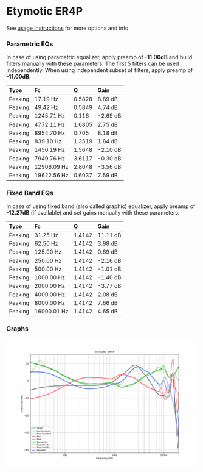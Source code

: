 # Etymotic ER4P
See [usage instructions](https://github.com/jaakkopasanen/AutoEq#usage) for more options and info.

### Parametric EQs
In case of using parametric equalizer, apply preamp of **-11.00dB** and build filters manually
with these parameters. The first 5 filters can be used independently.
When using independent subset of filters, apply preamp of **-11.00dB**.

| Type    | Fc          |      Q | Gain     |
|:--------|:------------|:-------|:---------|
| Peaking | 17.19 Hz    | 0.5828 | 8.89 dB  |
| Peaking | 49.42 Hz    | 0.5849 | 4.74 dB  |
| Peaking | 1245.71 Hz  | 0.116  | -2.69 dB |
| Peaking | 4772.11 Hz  | 1.6805 | 2.75 dB  |
| Peaking | 8954.70 Hz  | 0.705  | 8.18 dB  |
| Peaking | 839.10 Hz   | 1.3519 | 1.84 dB  |
| Peaking | 1450.19 Hz  | 1.5648 | -2.10 dB |
| Peaking | 7949.76 Hz  | 3.6117 | -0.30 dB |
| Peaking | 12906.09 Hz | 2.8048 | -3.56 dB |
| Peaking | 19622.56 Hz | 0.6037 | 7.59 dB  |

### Fixed Band EQs
In case of using fixed band (also called graphic) equalizer, apply preamp of **-12.27dB**
(if available) and set gains manually with these parameters.

| Type    | Fc          |      Q | Gain     |
|:--------|:------------|:-------|:---------|
| Peaking | 31.25 Hz    | 1.4142 | 11.11 dB |
| Peaking | 62.50 Hz    | 1.4142 | 3.98 dB  |
| Peaking | 125.00 Hz   | 1.4142 | 0.69 dB  |
| Peaking | 250.00 Hz   | 1.4142 | -2.16 dB |
| Peaking | 500.00 Hz   | 1.4142 | -1.01 dB |
| Peaking | 1000.00 Hz  | 1.4142 | -1.40 dB |
| Peaking | 2000.00 Hz  | 1.4142 | -3.77 dB |
| Peaking | 4000.00 Hz  | 1.4142 | 2.08 dB  |
| Peaking | 8000.00 Hz  | 1.4142 | 7.66 dB  |
| Peaking | 16000.01 Hz | 1.4142 | 4.65 dB  |

### Graphs
![](./Etymotic%20ER4P.png)